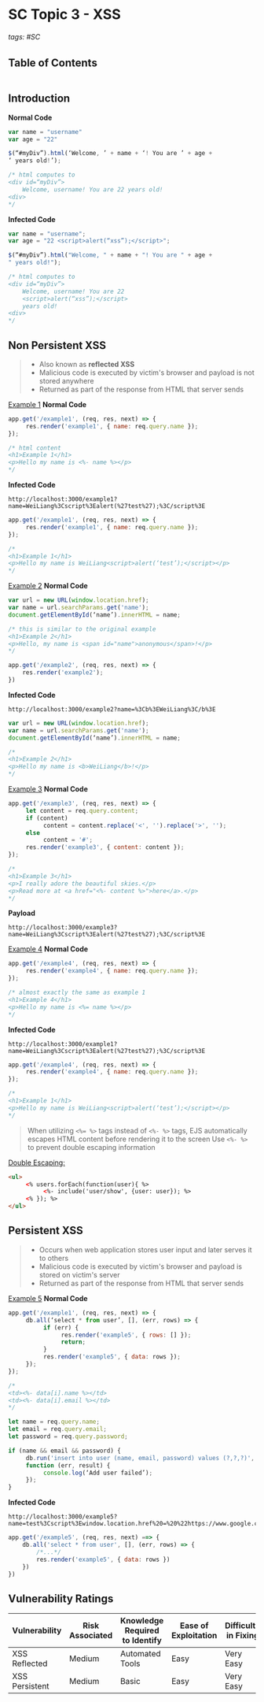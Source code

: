 # SC Topic 3 - XSS

###### tags: #SC

## Table of Contents
```toc
```

## Introduction
**Normal Code**
```js
var name = "username"
var age = "22"

$(“#myDiv”).html(‘Welcome, ’ + name + ‘! You are ’ + age + 
‘ years old!’);

/* html computes to
<div id=“myDiv”>
	Welcome, username! You are 22 years old!
<div>
*/
```

**Infected Code**
```js
var name = "username";
var age = "22 <script>alert(“xss”);</script>";

$(“#myDiv”).html("Welcome, " + name + "! You are " + age + 
" years old!");

/* html computes to
<div id=“myDiv”>
	Welcome, username! You are 22
	<script>alert(“xss”);</script>
	years old!
<div>
*/
```

## Non Persistent XSS
> - Also known as **reflected XSS**
> - Malicious code is executed by victim's browser and payload is not stored anywhere
> - Returned as part of the response from HTML that server sends

<u>Example 1</u>
**Normal Code**
```js
app.get('/example1', (req, res, next) => {
     res.render('example1', { name: req.query.name });
});

/* html content
<h1>Example 1</h1>
<p>Hello my name is <%- name %></p>
*/
```

**Infected Code**
```
http://localhost:3000/example1?name=WeiLiang%3Cscript%3Ealert(%27test%27);%3C/script%3E
```
```js
app.get('/example1', (req, res, next) => {
     res.render('example1', { name: req.query.name });
});

/* 
<h1>Example 1</h1>
<p>Hello my name is WeiLiang<script>alert(‘test’);</script></p>
*/
```

<u>Example 2</u>
**Normal Code**
```js
var url = new URL(window.location.href);
var name = url.searchParams.get('name');
document.getElementById(‘name’).innerHTML = name;

/* this is similar to the original example
<h1>Example 2</h1>
<p>Hello, my name is <span id="name">anonymous</span>!</p>
*/

app.get('/example2', (req, res, next) => {
	res.render('example2');
})
```

**Infected Code**
```
http://localhost:3000/example2?name=%3Cb%3EWeiLiang%3C/b%3E
```
```js
var url = new URL(window.location.href);
var name = url.searchParams.get('name');
document.getElementById(‘name’).innerHTML = name;

/* 
<h1>Example 2</h1>
<p>Hello my name is <b>WeiLiang</b>!</p>
*/
```

<u>Example 3</u>
**Normal Code**
```js
app.get('/example3', (req, res, next) => {
     let content = req.query.content;
     if (content)
          content = content.replace('<', '').replace('>', '');
     else
          content = '#';
     res.render('example3', { content: content });
});

/* 
<h1>Example 3</h1>
<p>I really adore the beautiful skies.</p>
<p>Read more at <a href="<%- content %>">here</a>.</p>
*/
```

**Payload**
```
http://localhost:3000/example3?name=WeiLiang%3Cscript%3Ealert(%27test%27);%3C/script%3E
```

<u>Example 4</u>
**Normal Code**
```js
app.get('/example4', (req, res, next) => {
     res.render('example4', { name: req.query.name });
});

/* almost exactly the same as example 1
<h1>Example 4</h1>
<p>Hello my name is <%= name %></p>
*/
```

**Infected Code**
```
http://localhost:3000/example1?name=WeiLiang%3Cscript%3Ealert(%27test%27);%3C/script%3E
```
```js
app.get('/example4', (req, res, next) => {
     res.render('example4', { name: req.query.name });
});

/* 
<h1>Example 1</h1>
<p>Hello my name is WeiLiang<script>alert(‘test’);</script></p>
*/
```

> When utilizing `<%= %>` tags instead of `<%- %>` tags, EJS automatically escapes HTML content before rendering it to the screen
> Use `<%- %>` to prevent double escaping information

<u>Double Escaping:</u>
```html
<ul>
     <% users.forEach(function(user){ %>
          <%- include('user/show', {user: user}); %>
     <% }); %>
</ul>
```

## Persistent XSS
> - Occurs when web application stores user input and later serves it to others
> - Malicious code is executed by victim's browser and payload is stored on victim's server
> - Returned as part of the response from HTML that server sends

<u>Example 5</u>
**Normal Code**
```js
app.get('/example1', (req, res, next) => {
     db.all(‘select * from user’, [], (err, rows) => {
          if (err) {
               res.render('example5', { rows: [] });
               return;
          }
          res.render('example5', { data: rows });
     });
});

/* 
<td><%- data[i].name %></td>
<td><%- data[i].email %></td>
*/

let name = req.query.name;
let email = req.query.email;
let password = req.query.password;

if (name && email && password) {
     db.run('insert into user (name, email, password) values (?,?,?)', [name, email, password], 
     function (err, result) {
          console.log(‘Add user failed’);
     });
}
```

**Infected Code**
```
http://localhost:3000/example5?name=test%3Cscript%3Ewindow.location.href%20=%20%22https://www.google.com%22;%3C/script%3E&password=test&email=test@test.com
```
```js
app.get('/example5', (req, res, next) ==> {
	db.all('select * from user', [], (err, rows) => {
		/*...*/
		res.render('example5', { data: rows })
	})
})
```

## Vulnerability Ratings
| Vulnerability  | Risk Associated | Knowledge Required to Identify | Ease of Exploitation | Difficulty in Fixing |
| -------------- | --------------- | ------------------------------ | -------------------- | -------------------- |
| XSS Reflected  | Medium          | Automated Tools                | Easy                 | Very Easy            |
| XSS Persistent | Medium          | Basic                          | Easy                 | Very Easy            |

